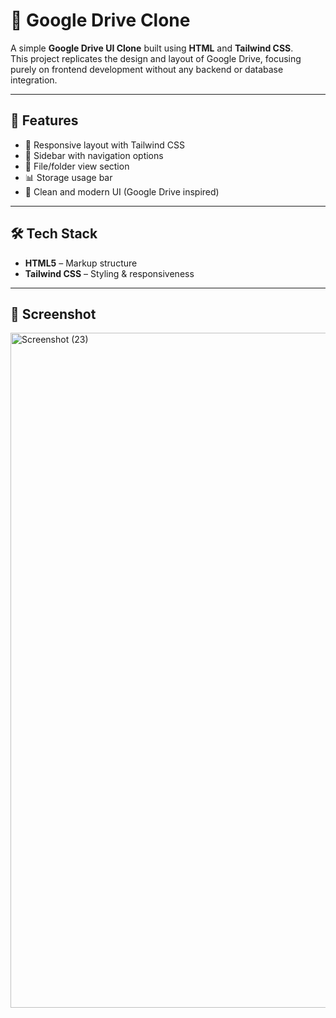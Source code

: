 # 📂 Google Drive Clone  

A simple **Google Drive UI Clone** built using **HTML** and **Tailwind CSS**.  
This project replicates the design and layout of Google Drive, focusing purely on frontend development without any backend or database integration.  

---

## 🚀 Features  
- 📌 Responsive layout with Tailwind CSS  
- 📁 Sidebar with navigation options  
- 📑 File/folder view section  
- 📊 Storage usage bar  
- 🎨 Clean and modern UI (Google Drive inspired)  

---

## 🛠️ Tech Stack  
- **HTML5** – Markup structure  
- **Tailwind CSS** – Styling & responsiveness  

---

## 📸 Screenshot  
<img width="1920" height="1080" alt="Screenshot (23)" src="https://github.com/user-attachments/assets/bcaddc65-4bc7-4523-8c4c-c2cb88fc8962" />
  
 
